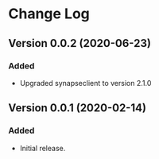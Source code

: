 # Change Log

## Version 0.0.2 (2020-06-23)
### Added
- Upgraded synapseclient to version 2.1.0

## Version 0.0.1 (2020-02-14)
### Added
- Initial release.
